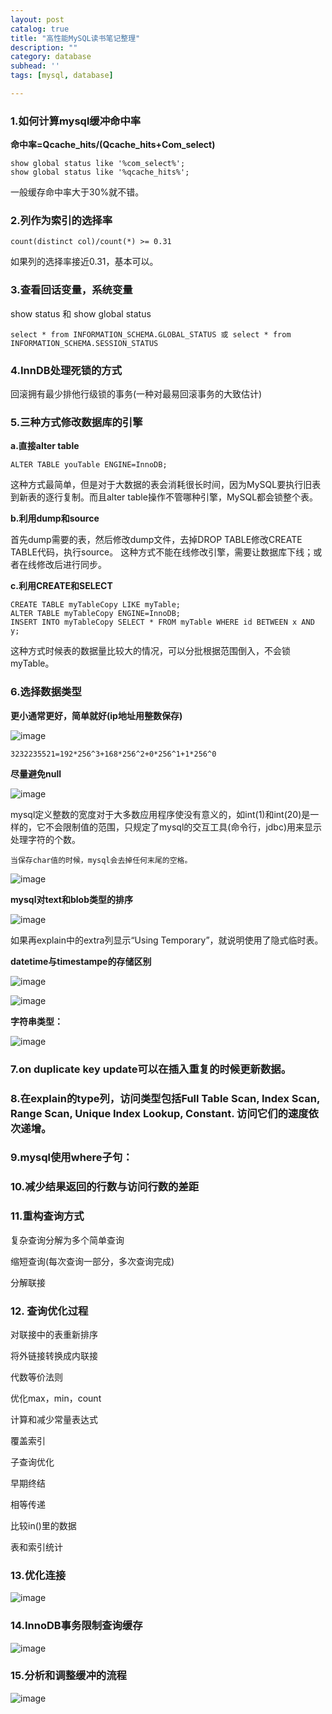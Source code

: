 ```yaml
---
layout: post
catalog: true
title: "高性能MySQL读书笔记整理"
description: ""
category: database
subhead: ''
tags: [mysql, database]

---
```



### 1.如何计算mysql缓冲命中率

**命中率=Qcache_hits/(Qcache_hits+Com_select)**

	show global status like '%com_select%';
	show global status like '%qcache_hits%';
一般缓存命中率大于30%就不错。

### 2.列作为索引的选择率

	count(distinct col)/count(*) >= 0.31
如果列的选择率接近0.31，基本可以。

### 3.查看回话变量，系统变量
show status 和 show global status

	select * from INFORMATION_SCHEMA.GLOBAL_STATUS 或 select * from 	INFORMATION_SCHEMA.SESSION_STATUS
	
### 4.InnDB处理死锁的方式

回滚拥有最少排他行级锁的事务(一种对最易回滚事务的大致估计)
### 5.三种方式修改数据库的引擎

**a.直接alter table**

	ALTER TABLE youTable ENGINE=InnoDB; 
这种方式最简单，但是对于大数据的表会消耗很长时间，因为MySQL要执行旧表到新表的逐行复制。而且alter table操作不管哪种引擎，MySQL都会锁整个表。

**b.利用dump和source**

首先dump需要的表，然后修改dump文件，去掉DROP TABLE修改CREATE TABLE代码，执行source。
这种方式不能在线修改引擎，需要让数据库下线；或者在线修改后进行同步。

**c.利用CREATE和SELECT**

	CREATE TABLE myTableCopy LIKE myTable; 
	ALTER TABLE myTableCopy ENGINE=InnoDB; 
	INSERT INTO myTableCopy SELECT * FROM myTable WHERE id BETWEEN x AND y;  
这种方式时候表的数据量比较大的情况，可以分批根据范围倒入，不会锁myTable。

### 6.选择数据类型
**更小通常更好，简单就好(ip地址用整数保存)**

![image](http://blog.lichengwu.cn/images/database/ip_type.png)

	3232235521=192*256^3+168*256^2+0*256^1+1*256^0

**尽量避免null**

![image](http://blog.lichengwu.cn/images/database/avoid_null.png)

mysql定义整数的宽度对于大多数应用程序使没有意义的，如int(1)和int(20)是一样的，它不会限制值的范围，只规定了mysql的交互工具(命令行，jdbc)用来显示处理字符的个数。

`当保存char值的时候，mysql会去掉任何末尾的空格。`

![image](http://blog.lichengwu.cn/images/database/char.png)

**mysql对text和blob类型的排序**

![image](http://blog.lichengwu.cn/images/database/text_blog.png)

如果再explain中的extra列显示“Using Temporary”，就说明使用了隐式临时表。

**datetime与timestampe的存储区别**

![image](http://blog.lichengwu.cn/images/database/datetime.png)

![image](http://blog.lichengwu.cn/images/database/timestamp.png)

**字符串类型：**

![image](http://blog.lichengwu.cn/images/database/string_type.png)

### 7.on duplicate key update可以在插入重复的时候更新数据。

### 8.在explain的type列，访问类型包括Full Table Scan, Index Scan, Range Scan, Unique Index Lookup, Constant. 访问它们的速度依次递增。

### 9.mysql使用where子句：

### 10.减少结果返回的行数与访问行数的差距

### 11.重构查询方式

复杂查询分解为多个简单查询

缩短查询(每次查询一部分，多次查询完成)

分解联接

### 12. 查询优化过程

对联接中的表重新排序

将外链接转换成内联接

代数等价法则

优化max，min，count

计算和减少常量表达式

覆盖索引

子查询优化

早期终结

相等传递

比较in()里的数据

表和索引统计

### 13.优化连接

![image](http://blog.lichengwu.cn/images/database/join.png)

### 14.InnoDB事务限制查询缓存

![image](http://blog.lichengwu.cn/images/database/innodb.png)

### 15.分析和调整缓冲的流程

![image](http://blog.lichengwu.cn/images/database/buffer_cache.png)

